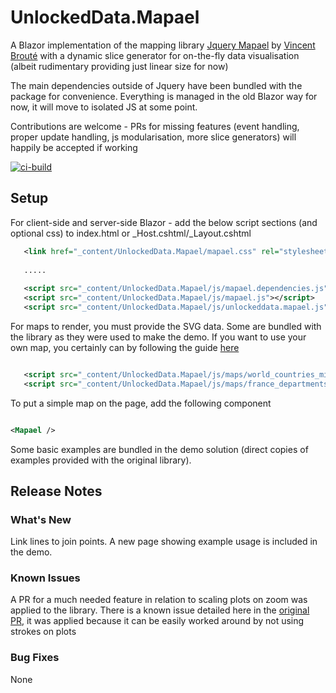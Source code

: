 # UnlockedData.Mapael

A Blazor implementation of the mapping library [Jquery Mapael](https://www.vincentbroute.fr/mapael/) by [Vincent Brouté](https://github.com/neveldo) with a dynamic slice generator for on-the-fly data visualisation (albeit rudimentary providing just linear size for now)

The main dependencies outside of Jquery have been bundled with the package for convenience. Everything is managed in the old Blazor way for now, it will move to isolated JS at some point.

Contributions are welcome - PRs for missing features (event handling, proper update handling, js modularisation, more slice generators) will happily be accepted if working

[![ci-build](https://github.com/UnlockedData/UnlockedData.Mapael/actions/workflows/ci-build.yml/badge.svg)](https://github.com/UnlockedData/UnlockedData.Mapael/actions/workflows/ci-build.yml)

## Setup

For client-side and server-side Blazor - add the below script sections (and optional css) to index.html or _Host.cshtml/_Layout.cshtml 

```xml
   <link href="_content/UnlockedData.Mapael/mapael.css" rel="stylesheet"/>
   
   .....   
   
   <script src="_content/UnlockedData.Mapael/js/mapael.dependencies.js"></script>
   <script src="_content/UnlockedData.Mapael/js/mapael.js"></script>
   <script src="_content/UnlockedData.Mapael/js/unlockeddata.mapael.js"></script>    
```

For maps to render, you must provide the SVG data. Some are bundled with the library as they were used to make the demo. If you want to use your own map, you certainly can by following the guide [here](https://www.vincentbroute.fr/mapael/create-map.php)

```xml

   <script src="_content/UnlockedData.Mapael/js/maps/world_countries_miller.js"></script>
   <script src="_content/UnlockedData.Mapael/js/maps/france_departments.js"></script>
```

To put a simple map on the page, add the following component

```xml

<Mapael />

```
Some basic examples are bundled in the demo solution (direct copies of examples provided with the original library).

## Release Notes

### What's New

Link lines to join points. A new page showing example usage is included in the demo.

### Known Issues

A PR for a much needed feature in relation to scaling plots on zoom was applied to the library. There is a known issue detailed here in the [original PR](https://github.com/neveldo/jQuery-Mapael/pull/352), it was applied because it can be easily worked around by not using strokes on plots

### Bug Fixes

None

